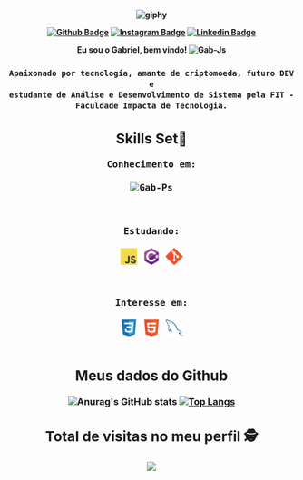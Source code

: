 <h4 align="center">

![giphy](https://user-images.githubusercontent.com/92516683/143147972-9a7e8488-9be7-4f25-a9b4-7169d4543fea.gif)

[![Github Badge](https://img.shields.io/badge/-Facebook-blue?style=for-the-badge&logo=Facebook&logoColor=white&link=https://github.com/gabstabile)](https://www.facebook.com/gabriel.sstabile/)
[![Instagram Badge](https://img.shields.io/badge/-instagram-green?style=for-the-badge&logo=instagram&logoColor=white&link=https://github.com/gabstabile)](https://www.instagram.com/g.s.stabile/)
[![Linkedin Badge](https://img.shields.io/badge/-Linkedin-blue?style=for-the-badge&logo=Linkedin&logoColor=white&link=https://github.com/gabstabile)](https://www.linkedin.com/in/gabriel-stabile)
<h/>
  
<span align="center">
Eu sou o Gabriel, bem vindo! <img alt="Gab-Js" src="https://user-images.githubusercontent.com/92516683/143255886-3ec90107-5088-4004-9ff7-08d4d135547e.gif" width="15px">
</span>  

<h3 align="center">

```
Apaixonado por tecnologia, amante de criptomoeda, futuro DEV e
estudante de Análise e Desenvolvimento de Sistema pela FIT - Faculdade Impacta de Tecnologia.
```
<h/>
  
## Skills Set🧠
<kbd align="center">
<kbd>Conhecimento em:</kbd>
<br />
<br />
   <img align="center" title="Photoshop" alt="Gab-Ps" height="30" width="30" src="https://user-images.githubusercontent.com/92516683/144520593-7e7b5d72-9cec-4b01-a44a-34e9d0bb10ee.png">
<br />
<br />
</kbd>
&nbsp;&nbsp;&nbsp;&nbsp;&nbsp;&nbsp;&nbsp;&nbsp;&nbsp;&nbsp;&nbsp;&nbsp;&nbsp;&nbsp;
  
<P>
<p/>

<kbd align="center">
<kbd>Estudando:</kbd>
<br />
<br />
  <img align="center" title="Java" alt="Gab-Java" height="30" width="30" src="https://raw.githubusercontent.com/devicons/devicon/master/icons/javascript/javascript-original.svg">
  <img align="center" title="C#" alt="Gab-Csharp" height="30" width="30" src="https://raw.githubusercontent.com/devicons/devicon/master/icons/csharp/csharp-original.svg">
  <img align="center" title="Git" alt="Gab-Git" height="30" width="30" src="https://raw.githubusercontent.com/devicons/devicon/master/icons/git/git-original.svg">
<br />
<br />
</kbd> 
  &nbsp;&nbsp;&nbsp;&nbsp;&nbsp;&nbsp;&nbsp;&nbsp;&nbsp;&nbsp;&nbsp;&nbsp;&nbsp;&nbsp;

<p>
<p/>

<kbd align="center">
<kbd>Interesse em:</kbd> 
<br />
<br />
  <img align="center" title="Css" alt="Gab-Css" height="30" width="30" src="https://raw.githubusercontent.com/devicons/devicon/master/icons/css3/css3-original.svg">
  <img align="center" title="Html" alt="Gab-Html" height="30" width="30" src="https://raw.githubusercontent.com/devicons/devicon/master/icons/html5/html5-original.svg">
  <img align="center" title="SQL" alt="Gab-SQL" height="30" width="30" src="https://raw.githubusercontent.com/devicons/devicon/master/icons/mysql/mysql-original.svg">
<br />
<br />
</kbd>

<h/>
 
## Meus dados do Github
![Anurag's GitHub stats](https://github-readme-stats.vercel.app/api?username=gabstabile&theme=dark)
[![Top Langs](https://github-readme-stats.vercel.app/api/top-langs/?username=gabstabile&layout=compact&theme=dark)]("https://github.com/gabstabile") 
  
<p align="center">

## Total de visitas no meu perfil :detective: <br>
<p align="center"> 
<img alingn="center" src="https://profile-counter.glitch.me/gabstabile/count.svg" />
</p>
</p>
